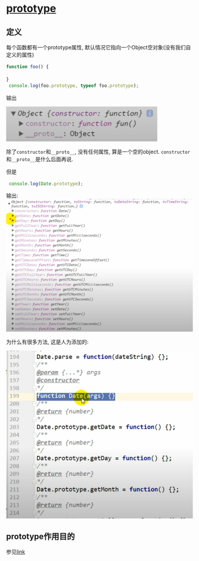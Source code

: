 # [prototype](https://developer.mozilla.org/en-US/docs/Learn/JavaScript/Objects/Object_prototypes)

## 定义

每个函数都有一个prototype属性, 默认情况它指向一个Object空对象(没有我们自定义的属性)

```javascript
function foo() {

}
 console.log(foo.prototype, typeof foo.prototype);
```

输出

![67](../../Image/javascript/67.png)

除了`constructor`和`__proto__`, 没有任何属性, 算是一个空的object. `constructor`和`__proto__`是什么后面再说.

但是

```javascript
 console.log(Date.prototype);
```

输出:
![68](../../Image/javascript/68.png)

为什么有很多方法, 这是人为添加的:

![69](../../Image/javascript/69.png)

## prototype作用目的

参见[link](../一口气了解this,prototype,constructor/3.prototype.md)